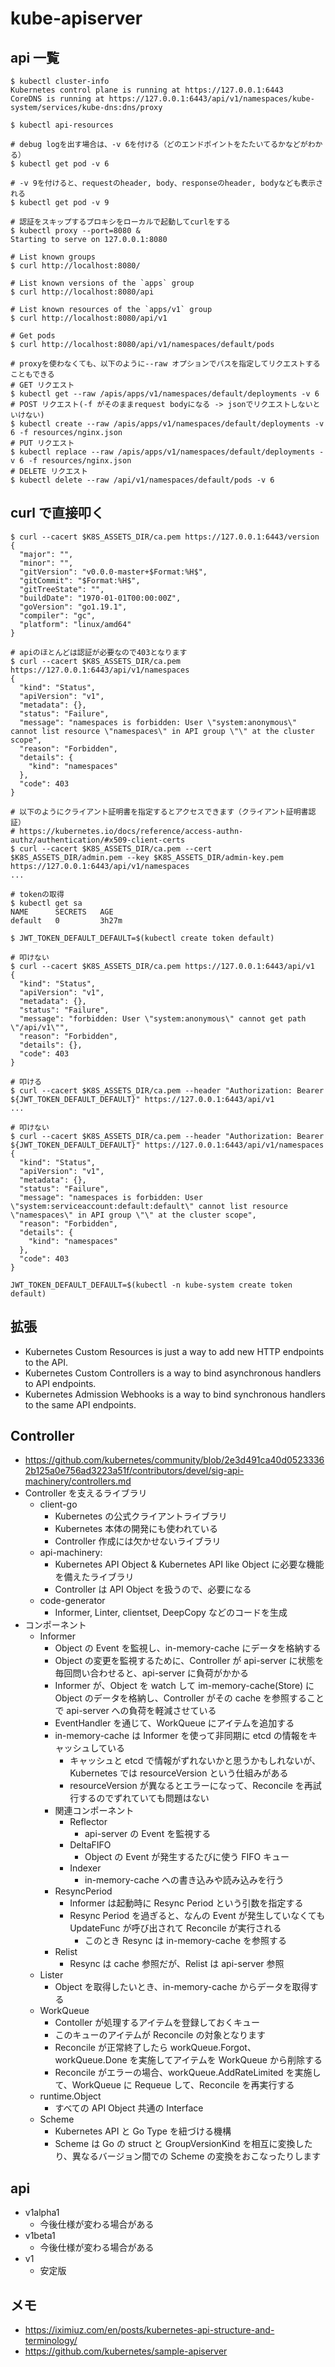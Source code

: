 # kube-apiserver

## api 一覧

```
$ kubectl cluster-info
Kubernetes control plane is running at https://127.0.0.1:6443
CoreDNS is running at https://127.0.0.1:6443/api/v1/namespaces/kube-system/services/kube-dns:dns/proxy
```

```
$ kubectl api-resources
```

```
# debug logを出す場合は、-v 6を付ける（どのエンドポイントをたたいてるかなどがわかる）
$ kubectl get pod -v 6

# -v 9を付けると、requestのheader, body、responseのheader, bodyなども表示される
$ kubectl get pod -v 9
```

```
# 認証をスキップするプロキシをローカルで起動してcurlをする
$ kubectl proxy --port=8080 &
Starting to serve on 127.0.0.1:8080

# List known groups
$ curl http://localhost:8080/

# List known versions of the `apps` group
$ curl http://localhost:8080/api

# List known resources of the `apps/v1` group
$ curl http://localhost:8080/api/v1

# Get pods
$ curl http://localhost:8080/api/v1/namespaces/default/pods

# proxyを使わなくても、以下のように--raw オプションでパスを指定してリクエストすることもできる
# GET リクエスト
$ kubectl get --raw /apis/apps/v1/namespaces/default/deployments -v 6
# POST リクエスト(-f がそのままrequest bodyになる -> jsonでリクエストしないといけない)
$ kubectl create --raw /apis/apps/v1/namespaces/default/deployments -v 6 -f resources/nginx.json
# PUT リクエスト
$ kubectl replace --raw /apis/apps/v1/namespaces/default/deployments -v 6 -f resources/nginx.json
# DELETE リクエスト
$ kubectl delete --raw /api/v1/namespaces/default/pods -v 6
```

## curl で直接叩く

```
$ curl --cacert $K8S_ASSETS_DIR/ca.pem https://127.0.0.1:6443/version
{
  "major": "",
  "minor": "",
  "gitVersion": "v0.0.0-master+$Format:%H$",
  "gitCommit": "$Format:%H$",
  "gitTreeState": "",
  "buildDate": "1970-01-01T00:00:00Z",
  "goVersion": "go1.19.1",
  "compiler": "gc",
  "platform": "linux/amd64"
}

# apiのほとんどは認証が必要なので403となります
$ curl --cacert $K8S_ASSETS_DIR/ca.pem https://127.0.0.1:6443/api/v1/namespaces
{
  "kind": "Status",
  "apiVersion": "v1",
  "metadata": {},
  "status": "Failure",
  "message": "namespaces is forbidden: User \"system:anonymous\" cannot list resource \"namespaces\" in API group \"\" at the cluster scope",
  "reason": "Forbidden",
  "details": {
    "kind": "namespaces"
  },
  "code": 403
}

# 以下のようにクライアント証明書を指定するとアクセスできます（クライアント証明書認証）
# https://kubernetes.io/docs/reference/access-authn-authz/authentication/#x509-client-certs
$ curl --cacert $K8S_ASSETS_DIR/ca.pem --cert $K8S_ASSETS_DIR/admin.pem --key $K8S_ASSETS_DIR/admin-key.pem https://127.0.0.1:6443/api/v1/namespaces
...
```

```
# tokenの取得
$ kubectl get sa
NAME      SECRETS   AGE
default   0         3h27m

$ JWT_TOKEN_DEFAULT_DEFAULT=$(kubectl create token default)

# 叩けない
$ curl --cacert $K8S_ASSETS_DIR/ca.pem https://127.0.0.1:6443/api/v1
{
  "kind": "Status",
  "apiVersion": "v1",
  "metadata": {},
  "status": "Failure",
  "message": "forbidden: User \"system:anonymous\" cannot get path \"/api/v1\"",
  "reason": "Forbidden",
  "details": {},
  "code": 403
}

# 叩ける
$ curl --cacert $K8S_ASSETS_DIR/ca.pem --header "Authorization: Bearer ${JWT_TOKEN_DEFAULT_DEFAULT}" https://127.0.0.1:6443/api/v1
...

# 叩けない
$ curl --cacert $K8S_ASSETS_DIR/ca.pem --header "Authorization: Bearer ${JWT_TOKEN_DEFAULT_DEFAULT}" https://127.0.0.1:6443/api/v1/namespaces
{
  "kind": "Status",
  "apiVersion": "v1",
  "metadata": {},
  "status": "Failure",
  "message": "namespaces is forbidden: User \"system:serviceaccount:default:default\" cannot list resource \"namespaces\" in API group \"\" at the cluster scope",
  "reason": "Forbidden",
  "details": {
    "kind": "namespaces"
  },
  "code": 403
}

JWT_TOKEN_DEFAULT_DEFAULT=$(kubectl -n kube-system create token default)
```

## 拡張

- Kubernetes Custom Resources is just a way to add new HTTP endpoints to the API.
- Kubernetes Custom Controllers is a way to bind asynchronous handlers to API endpoints.
- Kubernetes Admission Webhooks is a way to bind synchronous handlers to the same API endpoints.

## Controller

- https://github.com/kubernetes/community/blob/2e3d491ca40d05233362b125a0e756ad3223a51f/contributors/devel/sig-api-machinery/controllers.md
- Controller を支えるライブラリ
  - client-go
    - Kubernetes の公式クライアントライブラリ
    - Kubernetes 本体の開発にも使われている
    - Controller 作成には欠かせないライブラリ
  - api-machinery:
    - Kubernetes API Object & Kubernetes API like Object に必要な機能を備えたライブラリ
    - Controller は API Object を扱うので、必要になる
  - code-generator
    - Informer, Linter, clientset, DeepCopy などのコードを生成
- コンポーネント
  - Informer
    - Object の Event を監視し、in-memory-cache にデータを格納する
    - Object の変更を監視するために、Controller が api-server に状態を毎回問い合わせると、api-server に負荷がかかる
    - Informer が、Object を watch して im-memory-cache(Store) に Object のデータを格納し、Controller がその cache を参照することで api-server への負荷を軽減させている
    - EventHandler を通じて、WorkQueue にアイテムを追加する
    - in-memory-cache は Informer を使って非同期に etcd の情報をキャッシュしている
      - キャッシュと etcd で情報がずれないかと思うかもしれないが、Kubernetes では resourceVersion という仕組みがある
      - resourceVersion が異なるとエラーになって、Reconcile を再試行するのでずれていても問題はない
    - 関連コンポーネント
      - Reflector
        - api-server の Event を監視する
      - DeltaFIFO
        - Object の Event が発生するたびに使う FIFO キュー
      - Indexer
        - in-memory-cache への書き込みや読み込みを行う
    - ResyncPeriod
      - Informer は起動時に Resync Period という引数を指定する
      - Resync Period を過ぎると、なんの Event が発生していなくても UpdateFunc が呼び出されて Reconcile が実行される
        - このとき Resync は in-memory-cache を参照する
    - Relist
      - Resync は cache 参照だが、Relist は api-server 参照
  - Lister
    - Object を取得したいとき、in-memory-cache からデータを取得する
  - WorkQueue
    - Contoller が処理するアイテムを登録しておくキュー
    - このキューのアイテムが Reconcile の対象となります
    - Reconcile が正常終了したら workQueue.Forgot、workQueue.Done を実施してアイテムを WorkQueue から削除する
    - Reconcile がエラーの場合、workQueue.AddRateLimited を実施して、WorkQueue に Requeue して、Reconcile を再実行する
  - runtime.Object
    - すべての API Object 共通の Interface
  - Scheme
    - Kubernetes API と Go Type を紐づける機構
    - Scheme は Go の struct と GroupVersionKind を相互に変換したり、異なるバージョン間での Scheme の変換をおこなったりします

## api

- v1alpha1
  - 今後仕様が変わる場合がある
- v1beta1
  - 今後仕様が変わる場合がある
- v1
  - 安定版

## メモ

- https://iximiuz.com/en/posts/kubernetes-api-structure-and-terminology/
- https://github.com/kubernetes/sample-apiserver
